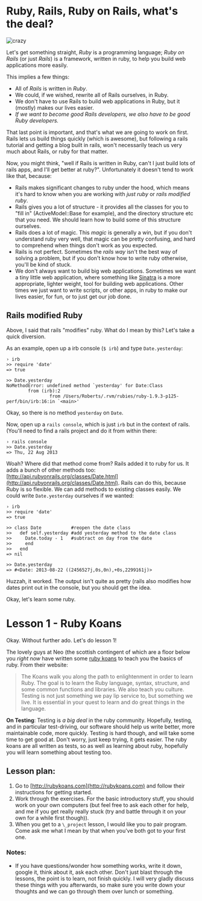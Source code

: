# Ruby, Rails, Ruby on Rails, what's the deal?

![crazy](http://media2.giphy.com/media/C1ODiCUL8VO9O/original.gif)

Let's get something straight, _Ruby_ is a programming language; _Ruby on Rails_ (or just _Rails_) is a framework, written in ruby, to help you build web applications more easily.

This implies a few things:

* All of _Rails_ is written in _Ruby_.
* We could, if we wished, rewrite all of Rails ourselves, in Ruby.
* We don't have to use Rails to build web applications in Ruby, but it (mostly) makes our lives easier.
* _If we want to become good Rails developers, we also have to be good Ruby developers._

That last point is important, and that's what we are going to work on first. Rails lets us build things quickly (which is awesome), but following a rails tutorial and getting a blog built in rails, won't necessarily teach us very much about Rails, or ruby for that matter.

Now, you might think, "well if Rails is written in Ruby, can't I just build lots of rails apps, and I'll get better at ruby?". Unfortunately it doesn't tend to work like that, because:

* Rails makes significant changes to ruby under the hood, which means it's hard to know when you are working with _just ruby_ or _rails modified ruby_.
* Rails gives you a lot of structure - it provides all the classes for you to "fill in" (ActiveModel::Base for example), and the directory structure etc that you need. We should learn how to build some of this structure ourselves.
* Rails does a lot of magic. This _magic_ is generally a win, but if you don't understand ruby very well, that magic can be pretty confusing, and hard to comprehend when things don't work as you expected.
* Rails is not perfect. Sometimes the _rails way_ isn't the best way of solving a problem, but if you don't know how to write ruby otherwise, you'll be kind of stuck.
* We don't always want to build big web applications. Sometimes we want a tiny little web application, where something like [Sinatra](http://www.sinatrarb.com/) is a more appropriate, lighter weight, tool for building web applications. Other times we just want to write scripts, or other apps, in ruby to make our lives easier, for fun, or to just get our job done.

## Rails modified Ruby

Above, I said that rails "modifies" ruby. What do I mean by this? Let's take a quick diversion.

As an example, open up a irb console (`$ irb`) and type `Date.yesterday`:

```
› irb
>> require 'date'
=> true

>> Date.yesterday
NoMethodError: undefined method `yesterday' for Date:Class
        from (irb):2
                from /Users/Roberts/.rvm/rubies/ruby-1.9.3-p125-perf/bin/irb:16:in `<main>'
```

Okay, so there is no method `yesterday` on `Date`.

Now, open up a `rails console`, which is just `irb` but in the context of rails. (You'll need to find a rails project and do it from within there:

```
› rails console
>> Date.yesterday
=> Thu, 22 Aug 2013
```

Woah? Where did that method come from? Rails added it to ruby for us. It adds a bunch of other methods too: [http://api.rubyonrails.org/classes/Date.html](http://api.rubyonrails.org/classes/Date.html). Rails can do this, because Ruby is so flexible. We can add methods to existing classes easily. We could write `Date.yesterday` ourselves if we wanted:


```
› irb
>> require 'date'
=> true

>> class Date           #reopen the date class
>>   def self.yesterday #add yesterday method to the date class
>>     Date.today - 1   #subtract on day from the date
>>     end
>>   end
=> nil

>> Date.yesterday
=> #<Date: 2013-08-22 ((2456527j,0s,0n),+0s,2299161j)>
```

Huzzah, it worked. The output isn't quite as pretty (rails also modifies how dates print out in the console, but you should get the idea.

Okay, let's learn some ruby.

# Lesson 1 - Ruby Koans

Okay. Without further ado. Let's do lesson 1!

The lovely guys at Neo (the scottish contingent of which are a floor below you _right now_ have written some [ruby koans](http://rubykoans.com/) to teach you the basics of ruby. From their website:

> The Koans walk you along the path to enlightenment in order to learn Ruby. The goal is to learn the Ruby language, syntax, structure, and some common functions and libraries. We also teach you culture. Testing is not just something we pay lip service to, but something we live. It is essential in your quest to learn and do great things in the language.

__On Testing__: Testing is _a big deal_ in the ruby community. Hopefully, testing, and in particular test-driving, our software should help us write better, more maintainable code, more quickly. Testing is hard though, and will take some time to get good at. Don't worry, just keep trying, it gets easier. The ruby koans are all written as tests, so as well as learning about ruby, hopefully you will learn something about testing too.


## Lesson plan: 

1. Go to [http://rubykoans.com](http://rubykoans.com) and follow their instructions for getting started.
2. Work through the exercises. For the basic introductory stuff, you should work on your own computers (but feel free to ask each other for help, and me if you get really really stuck (try and battle through it on your own for a while first though)).
3. When you get to a `\_project` lesson, I would like you to pair program. Come ask me what I mean by that when you've both got to your first one.

### Notes:

* If you have questions/wonder how something works, write it down, google it, think about it, ask each other. Don't just blast through the lessons, the point is to learn, not finish quickly. I will very gladly discuss these things with you afterwards, so make sure you write down your thoughts and we can go through them over lunch or something.
